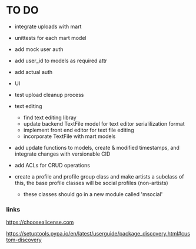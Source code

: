 # TO DO
+ integrate uploads with mart
+ unittests for each mart model
+ add mock user auth
+ add user_id to models as required attr
+ add actual auth

+ UI
+ test upload cleanup process
+ text editing
    + find text editing libray
    + update backend TextFile model for text editor serialilization format
    + implement front end editor for text file editing
    + incorporate TextFile with mart models

+ add update functions to models, create & modified timestamps, and integrate changes with versionable CID
+ add ACLs for CRUD operations

+ create a profile and profile group class and make artists a subclass of this, the base profile classes will be social profiles (non-artists)
    + these classes should go in a new module called 'msocial'

### links

https://choosealicense.com

https://setuptools.pypa.io/en/latest/userguide/package_discovery.html#custom-discovery